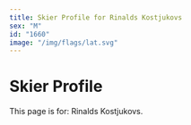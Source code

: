 ```yaml
---
title: Skier Profile for Rinalds Kostjukovs
sex: "M"
id: "1660"
image: "/img/flags/lat.svg" 
---
```


# Skier Profile

This page is for: Rinalds Kostjukovs.
    